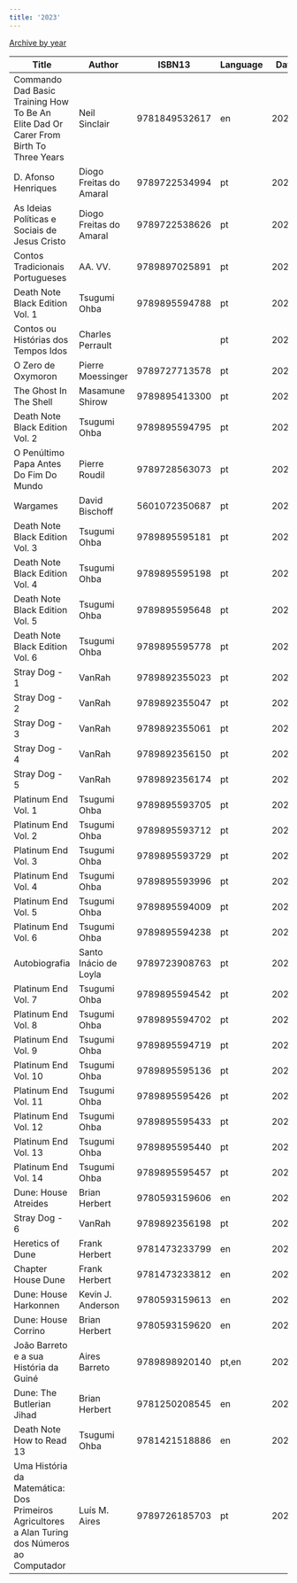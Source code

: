 ```yaml
---
title: '2023'
---
```


[Archive by year](/books)

| Title                                                                                          | Author                  |        ISBN13 | Language | Date Read  |
|------------------------------------------------------------------------------------------------|-------------------------|---------------|----------|------------|
| Commando Dad Basic Training How To Be An Elite Dad Or Carer From Birth To Three Years          | Neil Sinclair           | 9781849532617 | en       | 2023/03/05 |
| D. Afonso Henriques                                                                            | Diogo Freitas do Amaral | 9789722534994 | pt       | 2023/03/20 |
| As Ideias Políticas e Sociais de Jesus Cristo                                                  | Diogo Freitas do Amaral | 9789722538626 | pt       | 2023/03/20 |
| Contos Tradicionais Portugueses                                                                | AA. VV.                 | 9789897025891 | pt       | 2023/05/02 |
| Death Note Black Edition Vol. 1                                                                | Tsugumi Ohba            | 9789895594788 | pt       | 2023/05/06 |
| Contos ou Histórias dos Tempos Idos                                                            | Charles Perrault        |               | pt       | 2023/05/11 |
| O Zero de Oxymoron                                                                             | Pierre Moessinger       | 9789727713578 | pt       | 2023/05/11 |
| The Ghost In The Shell                                                                         | Masamune Shirow         | 9789895413300 | pt       | 2023/05/15 |
| Death Note Black Edition Vol. 2                                                                | Tsugumi Ohba            | 9789895594795 | pt       | 2023/05/17 |
| O Penúltimo Papa Antes Do Fim Do Mundo                                                         | Pierre Roudil           | 9789728563073 | pt       | 2023/05/21 |
| Wargames                                                                                       | David Bischoff          | 5601072350687 | pt       | 2023/05/24 |
| Death Note Black Edition Vol. 3                                                                | Tsugumi Ohba            | 9789895595181 | pt       | 2023/05/27 |
| Death Note Black Edition Vol. 4                                                                | Tsugumi Ohba            | 9789895595198 | pt       | 2023/05/29 |
| Death Note Black Edition Vol. 5                                                                | Tsugumi Ohba            | 9789895595648 | pt       | 2023/05/30 |
| Death Note Black Edition Vol. 6                                                                | Tsugumi Ohba            | 9789895595778 | pt       | 2023/05/30 |
| Stray Dog - 1                                                                                  | VanRah                  | 9789892355023 | pt       | 2023/06/01 |
| Stray Dog - 2                                                                                  | VanRah                  | 9789892355047 | pt       | 2023/06/01 |
| Stray Dog - 3                                                                                  | VanRah                  | 9789892355061 | pt       | 2023/06/01 |
| Stray Dog - 4                                                                                  | VanRah                  | 9789892356150 | pt       | 2023/06/01 |
| Stray Dog - 5                                                                                  | VanRah                  | 9789892356174 | pt       | 2023/06/02 |
| Platinum End Vol. 1                                                                            | Tsugumi Ohba            | 9789895593705 | pt       | 2023/06/17 |
| Platinum End Vol. 2                                                                            | Tsugumi Ohba            | 9789895593712 | pt       | 2023/06/17 |
| Platinum End Vol. 3                                                                            | Tsugumi Ohba            | 9789895593729 | pt       | 2023/06/17 |
| Platinum End Vol. 4                                                                            | Tsugumi Ohba            | 9789895593996 | pt       | 2023/06/22 |
| Platinum End Vol. 5                                                                            | Tsugumi Ohba            | 9789895594009 | pt       | 2023/06/23 |
| Platinum End Vol. 6                                                                            | Tsugumi Ohba            | 9789895594238 | pt       | 2023/06/24 |
| Autobiografia                                                                                  | Santo Inácio de Loyla   | 9789723908763 | pt       | 2023/07/02 |
| Platinum End Vol. 7                                                                            | Tsugumi Ohba            | 9789895594542 | pt       | 2023/07/15 |
| Platinum End Vol. 8                                                                            | Tsugumi Ohba            | 9789895594702 | pt       | 2023/07/15 |
| Platinum End Vol. 9                                                                            | Tsugumi Ohba            | 9789895594719 | pt       | 2023/07/15 |
| Platinum End Vol. 10                                                                           | Tsugumi Ohba            | 9789895595136 | pt       | 2023/07/16 |
| Platinum End Vol. 11                                                                           | Tsugumi Ohba            | 9789895595426 | pt       | 2023/07/16 |
| Platinum End Vol. 12                                                                           | Tsugumi Ohba            | 9789895595433 | pt       | 2023/07/16 |
| Platinum End Vol. 13                                                                           | Tsugumi Ohba            | 9789895595440 | pt       | 2023/07/16 |
| Platinum End Vol. 14                                                                           | Tsugumi Ohba            | 9789895595457 | pt       | 2023/07/16 |
| Dune: House Atreides                                                                           | Brian Herbert           | 9780593159606 | en       | 2023/08/26 |
| Stray Dog - 6                                                                                  | VanRah                  | 9789892356198 | pt       | 2023/09/01 |
| Heretics of Dune                                                                               | Frank Herbert           | 9781473233799 | en       | 2023/09/06 |
| Chapter House Dune                                                                             | Frank Herbert           | 9781473233812 | en       | 2023/09/17 |
| Dune: House Harkonnen                                                                          | Kevin J. Anderson       | 9780593159613 | en       | 2023/10/06 |
| Dune: House Corrino                                                                            | Brian Herbert           | 9780593159620 | en       | 2023/11/09 |
| João Barreto e a sua História da Guiné                                                         | Aires Barreto           | 9789898920140 | pt,en    | 2023/12/10 |
| Dune: The Butlerian Jihad                                                                      | Brian Herbert           | 9781250208545 | en       | 2023/12/21 |
| Death Note How to Read 13                                                                      | Tsugumi Ohba            | 9781421518886 | en       | 2023/12/24 |
| Uma História da Matemática: Dos Primeiros Agricultores a Alan Turing dos Números ao Computador | Luís M. Aires           | 9789726185703 | pt       | 2023/12/25 |
